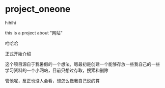 # project_oneone


hihihi

this is a project about "网站"

哈哈哈

正式开始介绍

这个项目源自于我暑假的一个想法，嗯最初是创建一个能够存放一些我自己的一些学习资料的一个小网站，目前只想过存取，搜索和删除

管他呢，反正也没人会看，想怎么做我自己说的算
